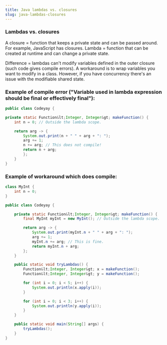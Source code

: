 ```yaml
---
title: Java lambdas vs. closures
slug: java-lambdas-closures
---
```


### Lambdas vs. closures
A closure = function that keeps a private state and can be passed around. For example, JavaScript has closures. Lambda = function that can be created at runtime and can change a private state.

Difference = lambdas can't modify variables defined in the outer closure (such code gives compile errors). A workaround is to wrap variables you want to modify in a class. However, if you have concurrency there's an issue with the modifiable shared state.

### Example of compile error ("Variable used in lambda expression should be final or effectively final"):

```java
public class Codeyay {

private static Function&lt;Integer, Integer&gt; makeFunction() {
    int n = 0; // Outside the lambda scope.

    return arg -> {
        System.out.print(n + " " + arg + ": ");
        arg += 1;
        n += arg; // This does not compile!
        return n + arg;
        };
    }
}
```

### Example of workaround which does compile:

```java
class MyInt {
    int n = 0;
}

public class Codeyay {

    private static Function&lt;Integer, Integer&gt; makeFunction() {
        final MyInt myInt = new MyInt(); // Outside the lambda scope.

        return arg -> {
            System.out.print(myInt.n + " " + arg + ": ");
            arg += 1;
            myInt.n += arg; // This is fine.
            return myInt.n + arg;
        };
    }

    public static void tryLambdas() {
        Function&lt;Integer, Integer&gt; x = makeFunction();
        Function&lt;Integer, Integer&gt; y = makeFunction();

        for (int i = 0; i < 5; i++) {
            System.out.println(x.apply(i));
        }

        for (int i = 0; i < 3; i++) {
            System.out.println(y.apply(i));
        }
    }

    public static void main(String[] args) {
        tryLambdas();
    }
}
```
